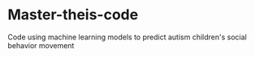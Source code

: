 # Master-theis-code
Code using machine learning models to predict autism children's social behavior movement 

